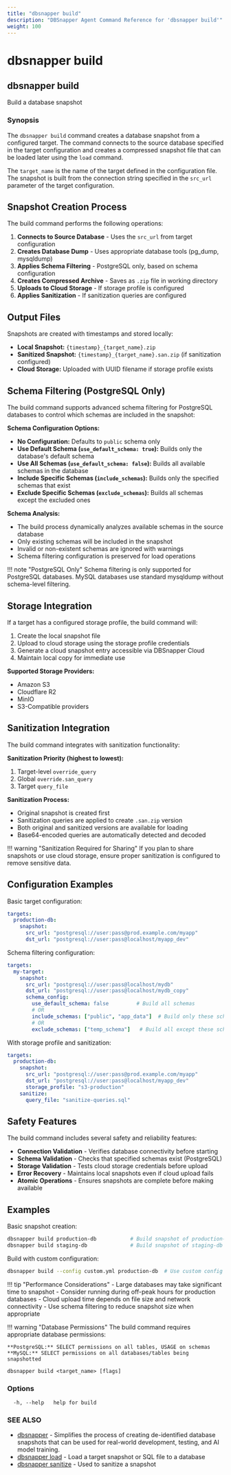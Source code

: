 ```yaml
---
title: "dbsnapper build"
description: "DBSnapper Agent Command Reference for 'dbsnapper build'"
weight: 100
---
```


# dbsnapper build

## dbsnapper build

Build a database snapshot

### Synopsis

The `dbsnapper build` command creates a database snapshot from a configured target. The command connects to the source database specified in the target configuration and creates a compressed snapshot file that can be loaded later using the `load` command.

The `target_name` is the name of the target defined in the configuration file. The snapshot is built from the connection string specified in the `src_url` parameter of the target configuration.

## Snapshot Creation Process

The build command performs the following operations:

1. **Connects to Source Database** - Uses the `src_url` from target configuration
2. **Creates Database Dump** - Uses appropriate database tools (pg_dump, mysqldump)
3. **Applies Schema Filtering** - PostgreSQL only, based on schema configuration
4. **Creates Compressed Archive** - Saves as `.zip` file in working directory
5. **Uploads to Cloud Storage** - If storage profile is configured
6. **Applies Sanitization** - If sanitization queries are configured

## Output Files

Snapshots are created with timestamps and stored locally:

- **Local Snapshot:** `{timestamp}_{target_name}.zip`
- **Sanitized Snapshot:** `{timestamp}_{target_name}.san.zip` (if sanitization configured)
- **Cloud Storage:** Uploaded with UUID filename if storage profile exists

## Schema Filtering (PostgreSQL Only)

The build command supports advanced schema filtering for PostgreSQL databases to control which schemas are included in the snapshot:

**Schema Configuration Options:**

- **No Configuration:** Defaults to `public` schema only
- **Use Default Schema (`use_default_schema: true`):** Builds only the database's default schema
- **Use All Schemas (`use_default_schema: false`):** Builds all available schemas in the database
- **Include Specific Schemas (`include_schemas`):** Builds only the specified schemas that exist
- **Exclude Specific Schemas (`exclude_schemas`):** Builds all schemas except the excluded ones

**Schema Analysis:**
- The build process dynamically analyzes available schemas in the source database
- Only existing schemas will be included in the snapshot
- Invalid or non-existent schemas are ignored with warnings
- Schema filtering configuration is preserved for load operations

!!! note "PostgreSQL Only"
    Schema filtering is only supported for PostgreSQL databases. MySQL databases use standard mysqldump without schema-level filtering.

## Storage Integration

If a target has a configured storage profile, the build command will:

1. Create the local snapshot file
2. Upload to cloud storage using the storage profile credentials
3. Generate a cloud snapshot entry accessible via DBSnapper Cloud
4. Maintain local copy for immediate use

**Supported Storage Providers:**
- Amazon S3
- Cloudflare R2
- MinIO
- S3-Compatible providers

## Sanitization Integration

The build command integrates with sanitization functionality:

**Sanitization Priority (highest to lowest):**
1. Target-level `override_query` 
2. Global `override.san_query`
3. Target `query_file`

**Sanitization Process:**
- Original snapshot is created first
- Sanitization queries are applied to create `.san.zip` version
- Both original and sanitized versions are available for loading
- Base64-encoded queries are automatically detected and decoded

!!! warning "Sanitization Required for Sharing"
    If you plan to share snapshots or use cloud storage, ensure proper sanitization is configured to remove sensitive data.

## Configuration Examples

Basic target configuration:
```yaml
targets:
  production-db:
    snapshot:
      src_url: "postgresql://user:pass@prod.example.com/myapp"
      dst_url: "postgresql://user:pass@localhost/myapp_dev"
```

Schema filtering configuration:
```yaml
targets:
  my-target:
    snapshot:
      src_url: "postgresql://user:pass@localhost/mydb"
      dst_url: "postgresql://user:pass@localhost/mydb_copy"
      schema_config:
        use_default_schema: false         # Build all schemas
        # OR
        include_schemas: ["public", "app_data"]  # Build only these schemas
        # OR  
        exclude_schemas: ["temp_schema"]   # Build all except these schemas
```

With storage profile and sanitization:
```yaml
targets:
  production-db:
    snapshot:
      src_url: "postgresql://user:pass@prod.example.com/myapp"
      dst_url: "postgresql://user:pass@localhost/myapp_dev"
      storage_profile: "s3-production"
    sanitize:
      query_file: "sanitize-queries.sql"
```

## Safety Features

The build command includes several safety and reliability features:

- **Connection Validation** - Verifies database connectivity before starting
- **Schema Validation** - Checks that specified schemas exist (PostgreSQL)
- **Storage Validation** - Tests cloud storage credentials before upload
- **Error Recovery** - Maintains local snapshots even if cloud upload fails
- **Atomic Operations** - Ensures snapshots are complete before making available

## Examples

Basic snapshot creation:
```bash
dbsnapper build production-db           # Build snapshot of production-db target
dbsnapper build staging-db              # Build snapshot of staging-db target
```

Build with custom configuration:
```bash
dbsnapper build --config custom.yml production-db  # Use custom config file
```

!!! tip "Performance Considerations"
    - Large databases may take significant time to snapshot
    - Consider running during off-peak hours for production databases
    - Cloud upload time depends on file size and network connectivity
    - Use schema filtering to reduce snapshot size when appropriate

!!! warning "Database Permissions"
    The build command requires appropriate database permissions:
    
    **PostgreSQL:** SELECT permissions on all tables, USAGE on schemas
    **MySQL:** SELECT permissions on all databases/tables being snapshotted

```
dbsnapper build <target_name> [flags]
```

### Options

```
  -h, --help   help for build
```

### SEE ALSO

* [dbsnapper](dbsnapper.md)	 - Simplifies the process of creating de-identified database snapshots that can be used for real-world development, testing, and AI model training.
* [dbsnapper load](dbsnapper-load.md) - Load a target snapshot or SQL file to a database
* [dbsnapper sanitize](dbsnapper-sanitize.md) - Used to sanitize a snapshot

